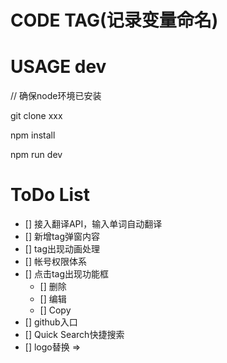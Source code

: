 
CODE TAG(记录变量命名)
================
  

USAGE dev
=========
// 确保node环境已安装

git clone xxx

npm install

npm run dev

ToDo List
=========

- [] 接入翻译API，输入单词自动翻译
- [] 新增tag弹窗内容
- [] tag出现动画处理
- [] 帐号权限体系
- [] 点击tag出现功能框
  - [] 删除
  - [] 编辑
  - [] Copy
- [] github入口
- [] Quick Search快捷搜索
- [] logo替换 => <code tag />
